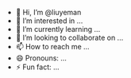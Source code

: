 - 👋 Hi, I’m @liuyeman
- 👀 I’m interested in ...
- 🌱 I’m currently learning ...
- 💞️ I’m looking to collaborate on ...
- 📫 How to reach me ...
- 😄 Pronouns: ...
- ⚡ Fun fact: ...

<!---
liuyeman/liuyeman is a ✨ special ✨ repository because its `README.md` (this file) appears on your GitHub profile.
You can click the Preview link to take a look at your changes.
--->

